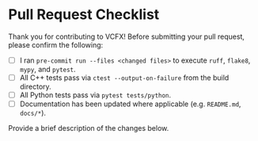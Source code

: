 # Pull Request Checklist

Thank you for contributing to VCFX! Before submitting your pull request, please confirm the following:

- [ ] I ran `pre-commit run --files <changed files>` to execute `ruff`, `flake8`, `mypy`, and `pytest`.
- [ ] All C++ tests pass via `ctest --output-on-failure` from the build directory.
- [ ] All Python tests pass via `pytest tests/python`.
- [ ] Documentation has been updated where applicable (e.g. `README.md`, `docs/*`).

Provide a brief description of the changes below.

